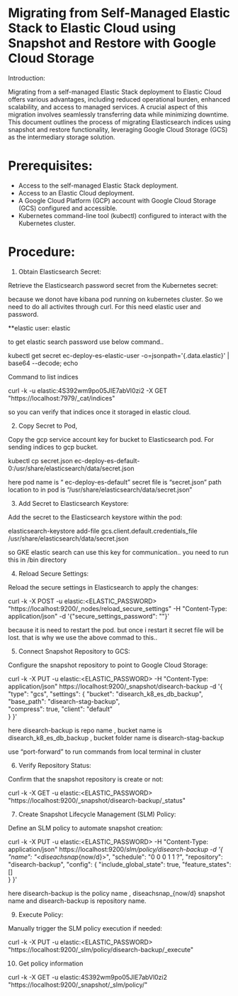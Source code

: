 # Migrating from Self-Managed Elastic Stack to Elastic Cloud using Snapshot and Restore with Google Cloud Storage

Introduction: 

Migrating from a self-managed Elastic Stack deployment to Elastic Cloud offers various advantages, including reduced operational burden, enhanced scalability, and access to managed services. A crucial aspect of this migration involves seamlessly transferring data while minimizing downtime. This document outlines the process of
migrating Elasticsearch indices using snapshot and restore functionality, leveraging Google Cloud Storage (GCS) as the intermediary storage solution.

# Prerequisites:

-  Access to the self-managed Elastic Stack deployment.
-  Access to an Elastic Cloud deployment.
-  A Google Cloud Platform (GCP) account with Google Cloud Storage (GCS) configured and accessible.
-  Kubernetes command-line tool (kubectl) configured to interact with the Kubernetes cluster.

# Procedure:

1. Obtain Elasticsearch Secret:

Retrieve the Elasticsearch password secret from the Kubernetes secret: 

because we donot have kibana pod running on kubernetes cluster. So we need to do all activites through curl. For this need elastic user and password.

  **elastic user: elastic

to get elastic search password use below command..

  kubectl get secret ec-deploy-es-elastic-user -o=jsonpath='{.data.elastic}' | base64 --decode; echo

Command to list indices
  
  curl -k -u elastic:4S392wm9po05JIE7abVl0zi2 -X GET "https://localhost:7979/_cat/indices"  

so you can verify that indices once it storaged in elastic cloud.

2. Copy Secret to Pod,

Copy the gcp service account key for bucket to Elasticsearch pod. For sending indices to gcp bucket.

  kubectl cp secret.json ec-deploy-es-default-0:/usr/share/elasticsearch/data/secret.json

here pod name is “ ec-deploy-es-default” secret file is “secret.json” path location to in pod is “/usr/share/elasticsearch/data/secret.json”

3. Add Secret to Elasticsearch Keystore:

Add the secret to the Elasticsearch keystore within the pod:

  elasticsearch-keystore add-file gcs.client.default.credentials_file /usr/share/elasticsearch/data/secret.json

so GKE elastic search can use this key for communication.. you need to run this in /bin directory

4. Reload Secure Settings:

Reload the secure settings in Elasticsearch to apply the changes:
  
  curl -k -X POST -u elastic:<ELASTIC_PASSWORD> 
  "https://localhost:9200/_nodes/reload_secure_settings" -H "Content-Type: application/json" -d 
  '{"secure_settings_password": ""}'

because it is need to restart the pod. but once i restart it secret file will be lost. that is why we use the above commad to this..

5. Connect Snapshot Repository to GCS:

Configure the snapshot repository to point to Google Cloud Storage:

  curl -k -X PUT -u elastic:<ELASTIC_PASSWORD> -H "Content-Type: application/json"
  https://localhost:9200/_snapshot/disearch-backup -d 
  '{
  "type": "gcs",
  "settings": {
  "bucket": "disearch_k8_es_db_backup", 
  "base_path": "disearch-stag-backup",  
  "compress": true,
  "client": "default"  
  }
  }'

here disearch-backup is repo name , bucket name is disearch_k8_es_db_backup , bucket folder name is disearch-stag-backup

use “port-forward” to run commands from local terminal in cluster

6. Verify Repository Status:

Confirm that the snapshot repository is create or not:

  curl -k -X GET -u elastic:<ELASTIC_PASSWORD> "https://localhost:9200/_snapshot/disearch-backup/_status"

7. Create Snapshot Lifecycle Management (SLM) Policy:

Define an SLM policy to automate snapshot creation:

  curl -k -X PUT -u elastic:<ELASTIC_PASSWORD> -H "Content-Type: application/json" https://localhost:9200/_slm/policy/disearch-backup -d '{
  "name": "<diseachsnap_{now/d}>",
  "schedule": "0 0 0 1 1 ?",
  "repository": "disearch-backup",
  "config": {
  "include_global_state": true,
  "feature_states": []  
  }
  }'

here disearch-backup is the policy name , diseachsnap_{now/d} snapshot name and disearch-backup is repository name.

9. Execute Policy:

Manually trigger the SLM policy execution if needed:
  
  curl -k -X PUT -u elastic:<ELASTIC_PASSWORD> "https://localhost:9200/_slm/policy/disearch-backup/_execute"

10. Get policy information 
  
  curl -k -X GET -u elastic:4S392wm9po05JIE7abVl0zi2 "https://localhost:9200/_snapshot/_slm/policy/"
